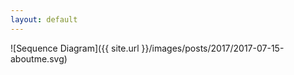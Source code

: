 ```yaml
---
layout: default
---
```

![Sequence Diagram]({{ site.url }}/images/posts/2017/2017-07-15-aboutme.svg)
